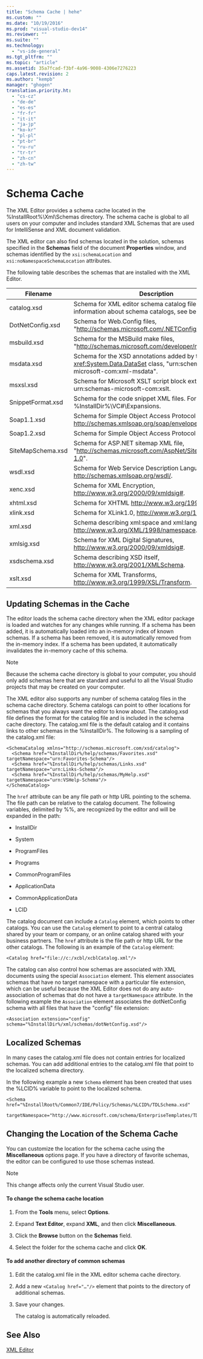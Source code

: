 ```yaml
---
title: "Schema Cache | hehe"
ms.custom: ""
ms.date: "10/19/2016"
ms.prod: "visual-studio-dev14"
ms.reviewer: ""
ms.suite: ""
ms.technology: 
  - "vs-ide-general"
ms.tgt_pltfrm: ""
ms.topic: "article"
ms.assetid: 35a7fcad-f3bf-4a96-9008-4306e7276223
caps.latest.revision: 2
ms.author: "kempb"
manager: "ghogen"
translation.priority.ht: 
  - "cs-cz"
  - "de-de"
  - "es-es"
  - "fr-fr"
  - "it-it"
  - "ja-jp"
  - "ko-kr"
  - "pl-pl"
  - "pt-br"
  - "ru-ru"
  - "tr-tr"
  - "zh-cn"
  - "zh-tw"
---
```

# Schema Cache
The XML Editor provides a schema cache located in the %InstallRoot%\Xml\Schemas directory. The schema cache is global to all users on your computer and includes standard XML Schemas that are used for IntelliSense and XML document validation.  
  
 The XML editor can also find schemas located in the solution, schemas specified in the **Schemas** field of the document **Properties** window, and schemas identified by the `xsi:schemaLocation` and `xsi:noNamespaceSchemaLocation` attributes.  
  
 The following table describes the schemas that are installed with the XML Editor.  
  
|Filename|Description|  
|--------------|-----------------|  
|catalog.xsd|Schema for XML editor schema catalog files. For information about schema catalogs, see below.|  
|DotNetConfig.xsd|Schema for Web.Config files, "http://schemas.microsoft.com/.NETConfiguration/v2.0".|  
|msbuild.xsd|Schema for the MSBuild make files, "http://schemas.microsoft.com/developer/msbuild/2003".|  
|msdata.xsd|Schema for the XSD annotations added by the <xref:System.Data.DataSet> class, "urn:schemas-microsoft-com:xml-msdata".|  
|msxsl.xsd|Schema for Microsoft XSLT script block extensions, urn:schemas-microsoft-com:xslt.|  
|SnippetFormat.xsd|Schema for the code snippet XML files. For examples, see %InstallDir%\VC#\Expansions.|  
|Soap1.1.xsd|Schema for Simple Object Access Protocol (SOAP) 1.1, http://schemas.xmlsoap.org/soap/envelope/.|  
|Soap1.2.xsd|Schema for Simple Object Access Protocol 1.2.|  
|SiteMapSchema.xsd|Schema for ASP.NET sitemap XML file, "http://schemas.microsoft.com/AspNet/SiteMap-File-1.0".|  
|wsdl.xsd|Schema for Web Service Description Language, http://schemas.xmlsoap.org/wsdl/.|  
|xenc.xsd|Schema for XML Encryption, http://www.w3.org/2000/09/xmldsig#.|  
|xhtml.xsd|Schema for XHTML http://www.w3.org/1999/xhtml.|  
|xlink.xsd|Schema for XLink1.0, http://www.w3.org/1999/xlink.|  
|xml.xsd|Schema describing xml:space and xml:lang attributes, http://www.w3.org/XML/1998/namespace.|  
|xmlsig.xsd|Schema for XML Digital Signatures, http://www.w3.org/2000/09/xmldsig#.|  
|xsdschema.xsd|Schema describing XSD itself, http://www.w3.org/2001/XMLSchema.|  
|xslt.xsd|Schema for XML Transforms, http://www.w3.org/1999/XSL/Transform.|  
  
## Updating Schemas in the Cache  
 The editor loads the schema cache directory when the XML editor package is loaded and watches for any changes while running. If a schema has been added, it is automatically loaded into an in-memory index of known schemas. If a schema has been removed, it is automatically removed from the in-memory index. If a schema has been updated, it automatically invalidates the in-memory cache of this schema.  
  
> [!NOTE]
>  Because the schema cache directory is global to your computer, you should only add schemas here that are standard and useful to all the Visual Studio projects that may be created on your computer.  
  
 The XML editor also supports any number of schema catalog files in the schema cache directory. Schema catalogs can point to other locations for schemas that you always want the editor to know about. The catalog.xsd file defines the format for the catalog file and is included in the schema cache directory. The catalog.xml file is the default catalog and it contains links to other schemas in the %InstallDir%. The following is a sampling of the catalog.xml file:  
  
```  
<SchemaCatalog xmlns="http://schemas.microsoft.com/xsd/catalog">  
  <Schema href="%InstallDir%/help/schemas/Favorites.xsd" targetNamespace="urn:Favorites-Schema"/>  
  <Schema href="%InstallDir%/help/schemas/Links.xsd" targetNamespace="urn:Links-Schema"/>  
  <Schema href="%InstallDir%/help/schemas/MyHelp.xsd" targetNamespace="urn:VSHelp-Schema"/>  
</SchemaCatalog>  
```  
  
 The `href` attribute can be any file path or http URL pointing to the schema. The file path can be relative to the catalog document. The following variables, delimited by %%, are recognized by the editor and will be expanded in the path:  
  
-   InstallDir  
  
-   System  
  
-   ProgramFiles  
  
-   Programs  
  
-   CommonProgramFiles  
  
-   ApplicationData  
  
-   CommonApplicationData  
  
-   LCID  
  
 The catalog document can include a `Catalog` element, which points to other catalogs. You can use the `Catalog` element to point to a central catalog shared by your team or company, or an online catalog shared with your business partners. The `href` attribute is the file path or http URL for the other catalogs. The following is an example of the `Catalog` element:  
  
```  
<Catalog href="file://c:/xcbl/xcblCatalog.xml"/>  
```  
  
 The catalog can also control how schemas are associated with XML documents using the special `Association` element. This element associates schemas that have no target namespace with a particular file extension, which can be useful because the XML Editor does not do any auto-association of schemas that do not have a `targetNamespace` attribute. In the following example the `Association` element associates the dotNetConfig schema with all files that have the "config" file extension:  
  
```  
<Association extension="config" schema="%InstallDir%/xml/schemas/dotNetConfig.xsd"/>  
```  
  
## Localized Schemas  
 In many cases the catalog.xml file does not contain entries for localized schemas. You can add additional entries to the catalog.xml file that point to the localized schema directory.  
  
 In the following example a new `Schema` element has been created that uses the %LCID% variable to point to the localized schema.  
  
```  
<Schema href="%InstallRoot%/Common7/IDE/Policy/Schemas/%LCID%/TDLSchema.xsd"  
  targetNamespace="http://www.microsoft.com/schema/EnterpriseTemplates/TDLSchema"/>  
```  
  
## Changing the Location of the Schema Cache  
 You can customize the location for the schema cache using the **Miscellaneous** options page. If you have a directory of favorite schemas, the editor can be configured to use those schemas instead.  
  
> [!NOTE]
>  This change affects only the current Visual Studio user.  
  
#### To change the schema cache location  
  
1.  From the **Tools** menu, select **Options**.  
  
2.  Expand **Text Editor**, expand **XML**, and then click **Miscellaneous**.  
  
3.  Click the **Browse** button on the **Schemas** field.  
  
4.  Select the folder for the schema cache and click **OK**.  
  
#### To add another directory of common schemas  
  
1.  Edit the catalog.xml file in the XML editor schema cache directory.  
  
2.  Add a new `<Catalog href="…"/>` element that points to the directory of additional schemas.  
  
3.  Save your changes.  
  
     The catalog is automatically reloaded.  
  
## See Also  
 [XML Editor](../reference/xml-editor.md)